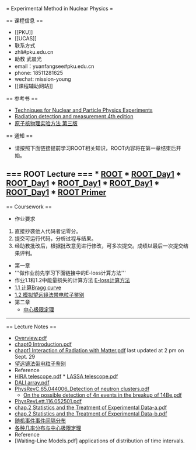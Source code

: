 = Experimental Method in Nuclear Physics =

== 课程信息 ==
 * [[PKU]]
 * [[UCAS]]
 * 联系方式
  * zhli#pku.edu.cn
  * 助教 武晨光
   * email：yuanfangsee#pku.edu.cn
   * phone: 18511281625
   * wechat: mission-young
 * [[课程辅助网站]]



== 参考书 ==
 * [Techniques for Nuclear and Particle Physics Experiments](https://link.springer.com/book/10.1007%2F978-3-642-57920-2)
 * [Radiation detection and measurement 4th edition](https://www.amazon.com/dp/0470131489/ref=rdr_ext_tmb)
 * [原子核物理实验方法 第三版](https://book.douban.com/subject/4322141)

==  通知 ==
 * 请按照下面链接提前学习ROOT相关知识，ROOT内容将在第一章结束后开始。

=== ROOT Lecture ===
    * [ROOT](http://root.cern.ch)
    * [ROOT_Day1](http://hadron.physics.fsu.edu/~skpark/document/ROOT/root_beginers/ROOT_for_beginners_Day1.pdf)
    * [ROOT_Day1](http://hadron.physics.fsu.edu/~skpark/document/ROOT/root_beginers/ROOT_for_beginners_Day2.pdf)
    * [ROOT_Day1](http://hadron.physics.fsu.edu/~skpark/document/ROOT/root_beginers/ROOT_for_beginners_Day3.pdf)
    * [ROOT_Day1](http://hadron.physics.fsu.edu/~skpark/document/ROOT/root_beginers/ROOT_for_beginners_Day4.pdf)
    * [ROOT_Day1](http://hadron.physics.fsu.edu/~skpark/document/ROOT/root_beginers/ROOT_for_beginners_Day5.pdf)
    * [ROOT Primer](https://d35c7d8c.web.cern.ch/sites/d35c7d8c.web.cern.ch/files/ROOT5Primer.pdf)
----
== Coursework ==
 * 作业要求
  1. 直接抄袭他人代码者记零分。
  2. 提交可运行代码，分析过程与结果。
  3. 经助教批改后，根据批改意见进行修改，可多次提交。成绩以最后一次提交结果评判。
 * 第一章
  * '''做作业前先学习下面链接中的E-loss计算方法'''
   *   作业1.1和1.2中能量损失的计算方法 [E-loss计算方法](https://nbviewer.jupyter.org/github/pkunucexp/experimental-methods/blob/master/chapt1/elosscalc/eloss%20calculation.ipynb)
  * [1.1 计算Bragg curve](https://nbviewer.jupyter.org/github/pkunucexp/experimental-methods/blob/master/chapt1/coursework1.1/coursework%201.1%20bragg%20curve.ipynb)
  * [1.2 模拟望远镜法带电粒子鉴别](https://nbviewer.jupyter.org/github/pkunucexp/experimental-methods/blob/master/chapt1/coursework1.2/coursework%201.2%20telescope.ipynb)
 * 第二章
   * [中心极限定理](https://nbviewer.jupyter.org/github/pkuNucExp/experimental-methods/blob/master/chapt2/centerlimit.ipynb)
----
==  Lecture Notes  ==
 * [Overview.pdf]()
 * [chapt0 Introduction.pdf]() 
 * [chapt1 Interaction of Radiation with Matter.pdf]() last updated at 2 pm on Sept. 29
  * [望远镜法带电粒子鉴别](https://nbviewer.jupyter.org/github/pkunucexp/experimental-methods/blob/master/chapt1/telescope/telescope%20PID.ipynb|)
  * Reference
   * [HIRA telescope.pdf]()
    * [LASSA telescope.pdf]()
   * [DALI array.pdf]()
   * [PhysRevC.65.044006_Detection of neutron clusters.pdf]()
       * [On the possible detection of 4n events in the breakup of 14Be.pdf]()
   * [PhysRevLett.116.052501.pdf]()
 * [chap.2 Statistics and the Treatment of Experimental Data-a.pdf]()
 * [chap.2 Statistics and the Treatment of Experimental Data-b.pdf]()
  * [随机事件事件间隔分布](https://nbviewer.jupyter.org/github/PkuNucExp/experimental-methods/blob/master/chapt2/ramdom%20timings.ipynb)
  * [各种几率分布与中心极限定理](https://nbviewer.jupyter.org/github/PkuNucExp/experimental-methods/blob/master/chapt2/centerlimit.ipynb)
  * Reference
   * [Waiting-Line Models.pdf] applications of distribution of time intervals.
